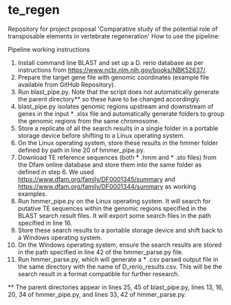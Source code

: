 # te_regen
Repository for project proposal 'Comparative study of the potential role of transposable elements in vertebrate regeneration'
How to use the pipeline:

Pipeline working instructions
1.	Install command line BLAST and set up a D. rerio database as per instructions from https://www.ncbi.nlm.nih.gov/books/NBK52637/.
2.	Prepare the target gene file with genomic coordinates (example file available from GitHub Repository).
3.	Run blast_pipe.py. Note that the script does not automatically generate the parent directory** so these have to be changed accordingly.
4.	blast_pipe.py isolates genomic regions upstream and downstream of genes in the input * .xlsx file and automatically generate folders to group the genomic regions from the same chromosome.
5.	Store a replicate of all the search results in a single folder in a portable storage device before shifting to a Linux operating system.
6.	On the Linux operating system, store these results in the hmmer folder defined by path in line 20 of hmmer_pipe.py.
7.	Download TE reference sequences (both * .hmm and * .sto files) from the Dfam online database and store them into the same folder as defined in step 6. We used https://www.dfam.org/family/DF0001345/summary and https://www.dfam.org/family/DF0001344/summary as working examples.
8.	Run hmmer_pipe.py on the Linux operating system. It will search for putative TE sequences within the genomic regions specified in the BLAST search result files. It will export some search files in the path specified in line 16.
9.	Store these search results to a portable storage device and shift back to a Windows operating system.
10.	On the Windows operating system, ensure the search results are stored in the path specified in line 42 of the hmmer_parse.py file. 
11.	Run hmmer_parse.py, which will generate a * .csv parsed output file in the same directory with the name of D_rerio_results.csv. This will be the search result in a format compatible for further research.

** The parent directories appear in lines 25, 45 of blast_pipe.py, lines 13, 16, 20, 34 of hmmer_pipe.py, and lines 33, 42 of hmmer_parse.py.
